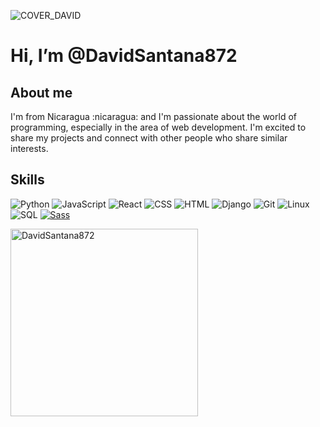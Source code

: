 ![COVER_DAVID](https://github.com/DavidSantana872/DavidSantana872/assets/86623205/1d7d8cd7-f55f-4205-8a30-00b463e73abc)
<h1>Hi, I’m @DavidSantana872</h1> 

<h2>About me</h2>

<p>
     I'm from Nicaragua :nicaragua: and I'm passionate about the world of programming, especially in the area of ​​web development. I'm excited to share my projects and connect with other people who share similar interests.
</p> 

<h2>Skills</h2>
 
![Python](https://img.shields.io/badge/python-3670A0?style=for-the-badge&logo=python&logoColor=ffdd54) 
![JavaScript](https://img.shields.io/badge/javascript-%23323330.svg?style=for-the-badge&logo=javascript&logoColor=%23F7DF1E) 
![React](https://img.shields.io/badge/react-%2320232a.svg?style=for-the-badge&logo=react&logoColor=%2361DAFB) 
![CSS](https://img.shields.io/badge/CSS-%23254bdd.svg?style=for-the-badge&logo=css3&logoColor=white) 
![HTML](https://img.shields.io/badge/HTML-%23e44d26.svg?style=for-the-badge&logo=html5&logoColor=white)
![Django](https://img.shields.io/badge/Django-092E20?style=for-the-badge&logo=django&logoColor=white)
![Git](https://img.shields.io/badge/Git-%23F05032.svg?style=flat-square&logo=git&logoColor=white)
![Linux](https://img.shields.io/badge/Linux-FCC624?style=for-the-badge&logo=linux&logoColor=black)
![SQL](https://img.shields.io/badge/SQL-FFA500?style=for-the-badge&logo=sql&logoColor=white)
[![Sass](https://img.shields.io/badge/Sass-FFA500?style=for-the-badge&logo=sass&logoColor=white)](https://github.com/DavidSantana872)

<p><img  style="width: 300px" align="left" src="https://github-readme-stats.vercel.app/api/top-langs?username=DavidSantana872&show_icons=true&locale=en&layout=compact" alt="DavidSantana872" /></p>


